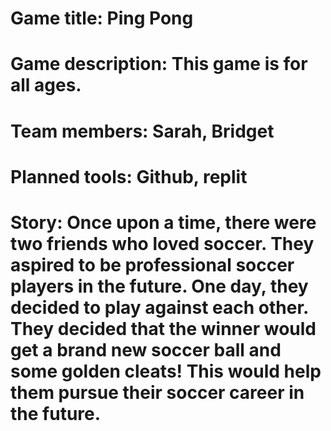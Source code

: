 # Game title: Ping Pong

# Game description: This game is for all ages.

# Team members: Sarah, Bridget

# Planned tools: Github, replit

# Story: Once upon a time, there were two friends who loved soccer. They aspired to be professional soccer players in the future. One day, they decided to play against each other. They decided that the winner would get a brand new soccer ball and some golden cleats! This would help them pursue their soccer career in the future.
